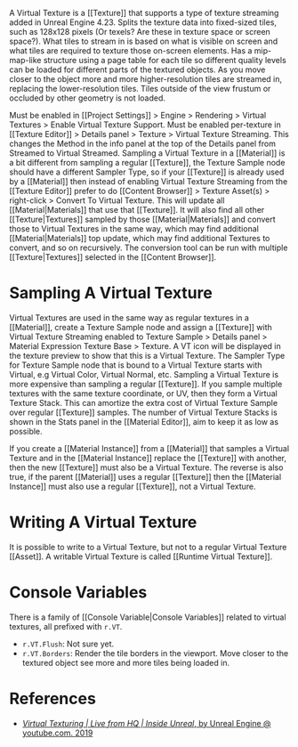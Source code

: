 A Virtual Texture is a [[Texture]] that supports a type of texture streaming added in Unreal Engine 4.23.
Splits the texture data into fixed-sized tiles, such as 128x128 pixels (Or texels? Are these in texture space or screen space?).
What tiles to stream in is based on what is visible on screen and what tiles are required to texture those on-screen elements.
Has a mip-map-like structure using a  page table for each tile so different quality levels can be loaded for different parts of the textured objects.
As you move closer to the object more and more higher-resolution tiles are streamed in, replacing the lower-resolution tiles.
Tiles outside of the view frustum or occluded by other geometry is not loaded.

Must be enabled in [[Project Settings]] > Engine > Rendering > Virtual Textures > Enable Virtual Texture Support.
Must be enabled per-texture in [[Texture Editor]] > Details panel > Texture > Virtual Texture Streaming.
This changes the Method in the info panel at the top of the Details panel from Streamed to Virtual Streamed.
Sampling a Virtual Texture in a [[Material]] is a bit different from sampling a regular [[Texture]], the Texture Sample node should have a different Sampler Type, so if your [[Texture]] is already used by a [[Material]] then instead of enabling Virtual Texture Streaming from the [[Texture Editor]] prefer to do [[Content Browser]] > Texture Asset(s) > right-click > Convert To Virtual Texture.
This will update all [[Material|Materials]] that use that [[Texture]].
It will also find all other [[Texture|Textures]] sampled by those [[Material|Materials]] and convert those to Virtual Textures in the same way, which may find additional [[Material|Materials]] top update, which may find additional Textures to convert, and so on recursively.
The conversion tool can be run with multiple [[Texture|Textures]] selected in the [[Content Browser]].


# Sampling A Virtual Texture

Virtual Textures are used in the same way as regular textures in a [[Material]], create a Texture Sample node and assign a [[Texture]] with Virtual Texture Streaming enabled to Texture Sample > Details panel > Material Expression Texture Base > Texture.
A VT icon will be displayed in the texture preview to show that this is a Virtual Texture.
The Sampler Type for Texture Sample node that is bound to a Virtual Texture starts with Virtual, e.g Virtual Color, Virtual Normal, etc.
Sampling a Virtual Texture is more expensive than sampling a regular [[Texture]].
If you sample multiple textures with the same texture coordinate, or UV, then they form a Virtual Texture Stack.
This can amortize the extra cost of Virtual Texture Sample over regular [[Texture]] samples.
The number of Virtual Texture Stacks is shown in the Stats panel in the [[Material Editor]], aim to keep it as low as possible.

If you create a [[Material Instance]] from a [[Material]] that samples a Virtual Texture and in the [[Material Instance]] replace the [[Texture]] with another, then the new [[Texture]] must also be a Virtual Texture.
The reverse is also true, if the parent [[Material]] uses a regular [[Texture]] then the [[Material Instance]] must also use a regular [[Texture]], not a Virtual Texture.


# Writing A Virtual Texture

It is possible to write to a Virtual Texture, but not to a regular Virtual Texture [[Asset]].
A writable Virtual Texture is called [[Runtime Virtual Texture]].


# Console Variables

There is a family of [[Console Variable|Console Variables]] related to virtual textures, all prefixed with `r.VT`.
- `r.VT.Flush`: Not sure yet.
- `r.VT.Borders`: Render the tile borders in the viewport. Move closer to the textured object see more and more tiles being loaded in.


# References

- [_Virtual Texturing | Live from HQ | Inside Unreal_, by Unreal Engine @ youtube.com. 2019](https://www.youtube.com/watch?v=fhoZ2qMAfa4)

